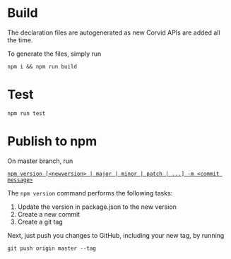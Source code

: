 # Build
The declaration files are autogenerated as new Corvid APIs are added all the time.

To generate the files, simply run

`npm i && npm run build`

# Test
`npm run test`

# Publish to npm
On master branch, run 

[`npm version [<newversion> | major | minor | patch | ...] -m <commit message>`](https://docs.npmjs.com/cli/version)

The `npm version` command performs the following tasks:
1. Update the version in package.json to the new version
2. Create a new commit
3. Create a git tag

Next, just push you changes to GitHub, including your new tag, by running 

`git push origin master --tag` 
